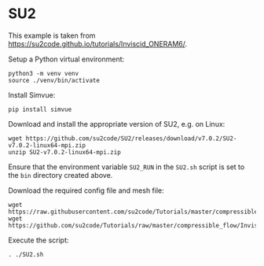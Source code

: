 # SU2

This example is taken from https://su2code.github.io/tutorials/Inviscid_ONERAM6/.

Setup a Python virtual environment:
```
python3 -m venv venv
source ./venv/bin/activate
```
Install Simvue:
```
pip install simvue
```
Download and install the appropriate version of SU2, e.g. on Linux:
```
wget https://github.com/su2code/SU2/releases/download/v7.0.2/SU2-v7.0.2-linux64-mpi.zip
unzip SU2-v7.0.2-linux64-mpi.zip
```
Ensure that the environment variable `SU2_RUN` in the `SU2.sh` script is set to the `bin` directory created above.

Download the required config file and mesh file:
```
wget https://raw.githubusercontent.com/su2code/Tutorials/master/compressible_flow/Inviscid_ONERAM6/inv_ONERAM6.cfg
wget https://github.com/su2code/Tutorials/raw/master/compressible_flow/Inviscid_ONERAM6/mesh_ONERAM6_inv_ffd.su2
```
Execute the script:
```
. ./SU2.sh
```

